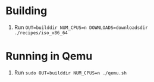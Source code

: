 # Building
1. Run `OUT=builddir NUM_CPUS=n DOWNLOADS=downloadsdir ./recipes/iso_x86_64`

# Running in Qemu
1. Run `sudo OUT=builddir NUM_CPUS=n ./qemu.sh`
